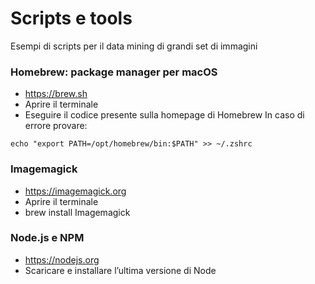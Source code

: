 # Scripts e tools
Esempi di scripts per il data mining di grandi set di immagini


### Homebrew: package manager per macOS
- https://brew.sh  
- Aprire il terminale 
- Eseguire il codice presente sulla homepage di Homebrew 
In caso di errore provare: 
```
echo "export PATH=/opt/homebrew/bin:$PATH" >> ~/.zshrc
```



### Imagemagick 
- https://imagemagick.org
- Aprire il terminale 
- brew install Imagemagick

### Node.js e NPM
- https://nodejs.org
- Scaricare e installare l’ultima versione di Node  
